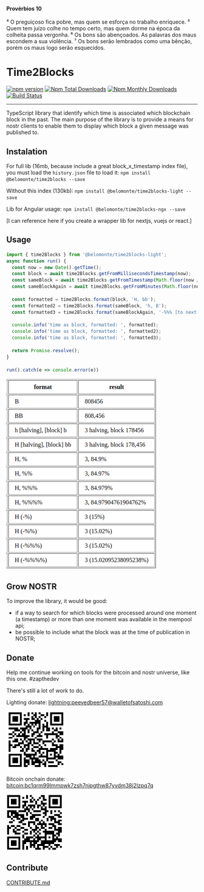 #### Provérbios 10
⁴ O preguiçoso fica pobre, mas quem se esforça no trabalho enriquece.
⁵ Quem tem juízo colhe no tempo certo, mas quem dorme na época da colheita passa vergonha.
⁶ Os bons são abençoados. As palavras dos maus escondem a sua violência.
⁷ Os bons serão lembrados como uma bênção, porém os maus logo serão esquecidos.

# Time2Blocks

[![npm version](https://badge.fury.io/js/@belomonte%2Ftime2blocks.svg)](https://github.com/antonioconselheiro/time2blocks)
[![Npm Total Downloads](https://img.shields.io/npm/dt/@belomonte/time2blocks.svg)](https://github.com/antonioconselheiro/time2blocks)
[![Npm Monthly Downloads](https://img.shields.io/npm/dm/@belomonte/time2blocks.svg)](https://github.com/antonioconselheiro/time2blocks)
[![Build Status](https://travis-ci.org/antonioconselheiro/time2blocks.svg?branch=master)](https://travis-ci.org/antonioconselheiro/time2blocks)


_____

TypeScript library that identify which time is associated which blockchain block in the past.
The main purpose of the library is to provide a means for nostr clients to enable them to display which block a given message was published to.

## Instalation

For full lib (16mb, because include a great block_x_timestamp index file), you must load the ```history.json``` file to load it:
```npm install @belomonte/time2blocks --save```

Without this index (130kb):
```npm install @belomonte/time2blocks-light --save```

Lib for Angular usage:
```npm install @belomonte/time2blocks-ngx --save```

[I can reference here if you create a wrapper lib for nextjs, vuejs or react.]

## Usage
```typescript
import { time2Blocks } from '@belomonte/time2blocks-light';
async function run() {
  const now = new Date().getTime();
  const block = await time2Blocks.getFromMillisecondsTimestamp(now);
  const sameBlock = await time2Blocks.getFromTimestamp(Math.floor(now / 1000));
  const sameBlockAgain = await time2Blocks.getFromMinutes(Math.floor(now / 60_000));

  const formatted = time2Blocks.format(block, 'H, bb');
  const formatted2 = time2Blocks.format(sameBlock, 'h, B');
  const formatted3 = time2Blocks.format(sameBlockAgain, '-%%% [to next halving]');

  console.info('time as block, formatted: ', formatted);
  console.info('time as block, formatted: ', formatted2);
  console.info('time as block, formatted: ', formatted3);

  return Promise.resolve();
}

run().catch(e => console.error(e))
```

![formats](https://raw.githubusercontent.com/antonioconselheiro/time2blocks/master/docs/time2blocks.png)


## Grow NOSTR
To improve the library, it would be good:
 - if a way to search for which blocks were processed around one moment (a timestamp) or more than one moment was available in the mempool api;
 - be possible to include what the block was at the time of publication in NOSTR;

## Donate
Help me continue working on tools for the bitcoin and nostr universe, like this one. #zapthedev

There's still a lot of work to do.

Lighting donate: [lightning:peevedbeer57@walletofsatoshi.com](lightning:peevedbeer57@walletofsatoshi.com)

![zap me with lighting network](https://raw.githubusercontent.com/antonioconselheiro/time2blocks/master/docs/qrcode-wallet-lighting.png)

Bitcoin onchain donate: [bitcoin:bc1qrm99lmmpwk7zsh7njpgthw87yvdm38j2lzpq7q](bitcoin:bc1qrm99lmmpwk7zsh7njpgthw87yvdm38j2lzpq7q)

![on-chain transfer](https://raw.githubusercontent.com/antonioconselheiro/time2blocks/master/docs/qrcode-wallet-bitcoin.png)

## Contribute
[CONTRIBUTE.md](./CONTRIBUTE.md)

